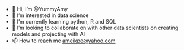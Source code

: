 - 👋 Hi, I’m @YummyAmy
- 👀 I’m interested in data science
- 🌱 I’m currently learning python, R and SQL
- 💞️ I’m looking to collaborate on with other data scientists on creating models and projecting with AI
- 📫 How to reach me ameikpe@yahoo.com

<!---
YummyAmy/YummyAmy is a ✨ special ✨ repository because its `README.md` (this file) appears on your GitHub profile.
You can click the Preview link to take a look at your changes.
--->
